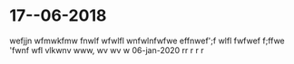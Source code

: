 # 17--06-2018
wefjjn
wfmwkfmw
fnwlf
wfwlfl
wnfwlnfwfwe
effnwef';f
wlfl
fwfwef
f;ffwe
'fwnf
wfl
vlkwnv www,
wv
wv
w
06-jan-2020
rr
r
r
r
